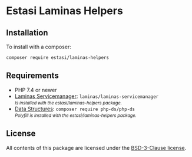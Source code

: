 # Estasi Laminas Helpers

## Installation
To install with a composer:
```
composer require estasi/laminas-helpers
```

## Requirements
- PHP 7.4 or newer
- [Laminas Servicemanager](https://github.com/laminas/laminas-servicemanager):
    `laminas/laminas-servicemanager`
    <br><small><i>Is installed with the estasi/laminas-helpers package.</i></small>
- [Data Structures](https://github.com/php-ds/polyfill): 
    `composer require php-ds/php-ds`
    <br><small><i>Polyfill is installed with the estasi/laminas-helpers package.</i></small>

## License
All contents of this package are licensed under the [BSD-3-Clause license](https://github.com/estasi/laminas-helpers/blob/master/LICENSE.md).